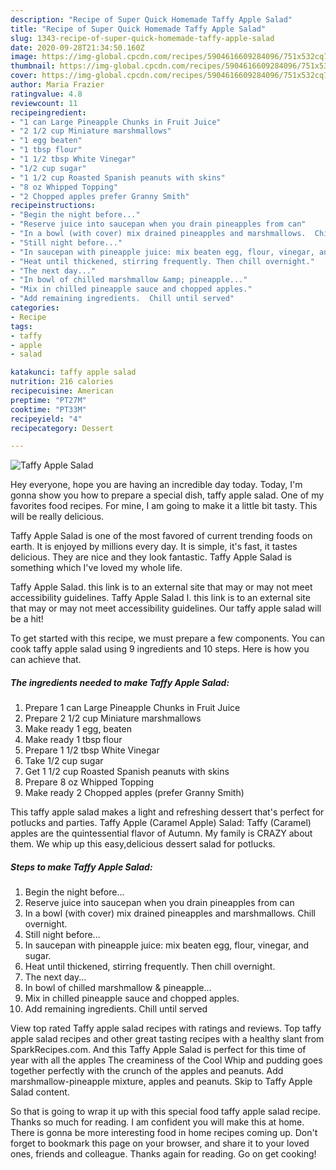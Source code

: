 ```yaml
---
description: "Recipe of Super Quick Homemade Taffy Apple Salad"
title: "Recipe of Super Quick Homemade Taffy Apple Salad"
slug: 1343-recipe-of-super-quick-homemade-taffy-apple-salad
date: 2020-09-28T21:34:50.160Z
image: https://img-global.cpcdn.com/recipes/5904616609284096/751x532cq70/taffy-apple-salad-recipe-main-photo.jpg
thumbnail: https://img-global.cpcdn.com/recipes/5904616609284096/751x532cq70/taffy-apple-salad-recipe-main-photo.jpg
cover: https://img-global.cpcdn.com/recipes/5904616609284096/751x532cq70/taffy-apple-salad-recipe-main-photo.jpg
author: Maria Frazier
ratingvalue: 4.8
reviewcount: 11
recipeingredient:
- "1 can Large Pineapple Chunks in Fruit Juice"
- "2 1/2 cup Miniature marshmallows"
- "1 egg beaten"
- "1 tbsp flour"
- "1 1/2 tbsp White Vinegar"
- "1/2 cup sugar"
- "1 1/2 cup Roasted Spanish peanuts with skins"
- "8 oz Whipped Topping"
- "2 Chopped apples prefer Granny Smith"
recipeinstructions:
- "Begin the night before..."
- "Reserve juice into saucepan when you drain pineapples from can"
- "In a bowl (with cover) mix drained pineapples and marshmallows.  Chill overnight."
- "Still night before..."
- "In saucepan with pineapple juice: mix beaten egg, flour, vinegar, and sugar."
- "Heat until thickened, stirring frequently. Then chill overnight."
- "The next day..."
- "In bowl of chilled marshmallow &amp; pineapple..."
- "Mix in chilled pineapple sauce and chopped apples."
- "Add remaining ingredients.  Chill until served"
categories:
- Recipe
tags:
- taffy
- apple
- salad

katakunci: taffy apple salad 
nutrition: 216 calories
recipecuisine: American
preptime: "PT27M"
cooktime: "PT33M"
recipeyield: "4"
recipecategory: Dessert

---
```



![Taffy Apple Salad](https://img-global.cpcdn.com/recipes/5904616609284096/751x532cq70/taffy-apple-salad-recipe-main-photo.jpg)

Hey everyone, hope you are having an incredible day today. Today, I'm gonna show you how to prepare a special dish, taffy apple salad. One of my favorites food recipes. For mine, I am going to make it a little bit tasty. This will be really delicious.

Taffy Apple Salad is one of the most favored of current trending foods on earth. It is enjoyed by millions every day. It is simple, it's fast, it tastes delicious. They are nice and they look fantastic. Taffy Apple Salad is something which I've loved my whole life.

Taffy Apple Salad. this link is to an external site that may or may not meet accessibility guidelines. Taffy Apple Salad I. this link is to an external site that may or may not meet accessibility guidelines. Our taffy apple salad will be a hit!


To get started with this recipe, we must prepare a few components. You can cook taffy apple salad using 9 ingredients and 10 steps. Here is how you can achieve that.

<!--inarticleads1-->

##### The ingredients needed to make Taffy Apple Salad:

1. Prepare 1 can Large Pineapple Chunks in Fruit Juice
1. Prepare 2 1/2 cup Miniature marshmallows
1. Make ready 1 egg, beaten
1. Make ready 1 tbsp flour
1. Prepare 1 1/2 tbsp White Vinegar
1. Take 1/2 cup sugar
1. Get 1 1/2 cup Roasted Spanish peanuts with skins
1. Prepare 8 oz Whipped Topping
1. Make ready 2 Chopped apples (prefer Granny Smith)


This taffy apple salad makes a light and refreshing dessert that&#39;s perfect for potlucks and parties. Taffy Apple (Caramel Apple) Salad: Taffy (Caramel) apples are the quintessential flavor of Autumn. My family is CRAZY about them. We whip up this easy,delicious dessert salad for potlucks. 

<!--inarticleads2-->

##### Steps to make Taffy Apple Salad:

1. Begin the night before...
1. Reserve juice into saucepan when you drain pineapples from can
1. In a bowl (with cover) mix drained pineapples and marshmallows.  Chill overnight.
1. Still night before...
1. In saucepan with pineapple juice: mix beaten egg, flour, vinegar, and sugar.
1. Heat until thickened, stirring frequently. Then chill overnight.
1. The next day...
1. In bowl of chilled marshmallow &amp; pineapple...
1. Mix in chilled pineapple sauce and chopped apples.
1. Add remaining ingredients.  Chill until served


View top rated Taffy apple salad recipes with ratings and reviews. Top taffy apple salad recipes and other great tasting recipes with a healthy slant from SparkRecipes.com. And this Taffy Apple Salad is perfect for this time of year with all the apples The creaminess of the Cool Whip and pudding goes together perfectly with the crunch of the apples and peanuts. Add marshmallow-pineapple mixture, apples and peanuts. Skip to Taffy Apple Salad content. 

So that is going to wrap it up with this special food taffy apple salad recipe. Thanks so much for reading. I am confident you will make this at home. There is gonna be more interesting food in home recipes coming up. Don't forget to bookmark this page on your browser, and share it to your loved ones, friends and colleague. Thanks again for reading. Go on get cooking!
